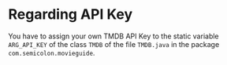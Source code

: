 # Regarding API Key

You have to assign your own TMDB API Key to the static variable `ARG_API_KEY` of the class `TMDB`
of the file `TMDB.java` in the package `com.semicolon.movieguide`.